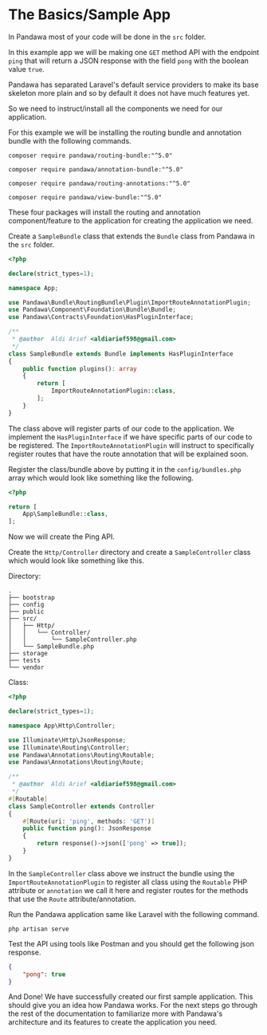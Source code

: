 # The Basics/Sample App

In Pandawa most of your code will be done in the `src` folder. 

In this example app we will be making one `GET` method API with
the endpoint `ping` that will return a JSON response with the
field `pong` with the boolean value `true`.

Pandawa has separated Laravel's default service providers to make
its base skeleton more plain and so by default it does not have much features yet.

So we need to instruct/install all the components we need for our application.

For this example we will be installing the routing bundle and annotation bundle with
the following commands.

```
composer require pandawa/routing-bundle:"^5.0"

composer require pandawa/annotation-bundle:"^5.0"

composer require pandawa/routing-annotations:"^5.0"

composer require pandawa/view-bundle:"^5.0"
```

These four packages will install the routing and annotation component/feature to 
the application for creating the application we need.

Create a `SampleBundle` class that extends the `Bundle` class
from Pandawa in the `src` folder.

```php
<?php

declare(strict_types=1);

namespace App;

use Pandawa\Bundle\RoutingBundle\Plugin\ImportRouteAnnotationPlugin;
use Pandawa\Component\Foundation\Bundle\Bundle;
use Pandawa\Contracts\Foundation\HasPluginInterface;

/**
 * @author  Aldi Arief <aldiarief598@gmail.com>
 */
class SampleBundle extends Bundle implements HasPluginInterface
{
    public function plugins(): array
    {
        return [
            ImportRouteAnnotationPlugin::class,
        ];
    }
}
```

The class above will register parts of our code to the application.
We implement the `HasPluginInterface` if we have specific parts of 
our code to be registered. The `ImportRouteAnnotationPlugin` will instruct 
to specifically register routes that have the route annotation that will be
explained soon.

Register the class/bundle above by putting it in the `config/bundles.php` array
which would look like something like the following.


```php
<?php

return [
    App\SampleBundle::class,
];
```

Now we will create the Ping API.

Create the `Http/Controller` directory and create a `SampleController` class 
which would look like something like this.

Directory:
```
.
├── bootstrap
├── config
├── public
├── src/
│   ├── Http/
│   │   └── Controller/
│   │       └── SampleController.php
│   └── SampleBundle.php
├── storage
├── tests
└── vendor
```

Class:
```php
<?php

declare(strict_types=1);

namespace App\Http\Controller;

use Illuminate\Http\JsonResponse;
use Illuminate\Routing\Controller;
use Pandawa\Annotations\Routing\Routable;
use Pandawa\Annotations\Routing\Route;

/**
 * @author  Aldi Arief <aldiarief598@gmail.com>
 */
#[Routable]
class SampleController extends Controller
{
    #[Route(uri: 'ping', methods: 'GET')]
    public function ping(): JsonResponse
    {
        return response()->json(['pong' => true]);
    }
}
```

In the `SampleController` class above we instruct the bundle using the `ImportRouteAnnotationPlugin`
to register all class using the `Routable` PHP attribute or `annotation` we call it here and
register routes for the methods that use the `Route` attribute/annotation.

Run the Pandawa application same like Laravel with the following command.

```
php artisan serve
```

Test the API using tools like Postman and you should get the following json response.

```json
{
    "pong": true
}
```

And Done! We have successfully created our first sample application. This should give you
an idea how Pandawa works. For the next steps go through the rest of the documentation
to familiarize more with Pandawa's architecture and its features to create the application
you need.
